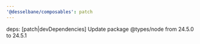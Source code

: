 ```yaml
---
'@desselbane/composables': patch
---
```


deps: [patch|devDependencies] Update package @types/node from 24.5.0 to 24.5.1
